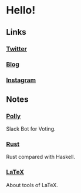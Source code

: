 # Hello!

## Links
### [Twitter](https://twitter.com/23_prime)
### [Blog](http://23prime.hatenablog.com/)
### [Instagram](https://www.instagram.com/23_prime/)

## Notes
### [Polly](./polly/)
Slack Bot for Voting.

### [Rust](./rust/)
Rust compared with Haskell.

### [LaTeX](./latex/)
About tools of LaTeX.